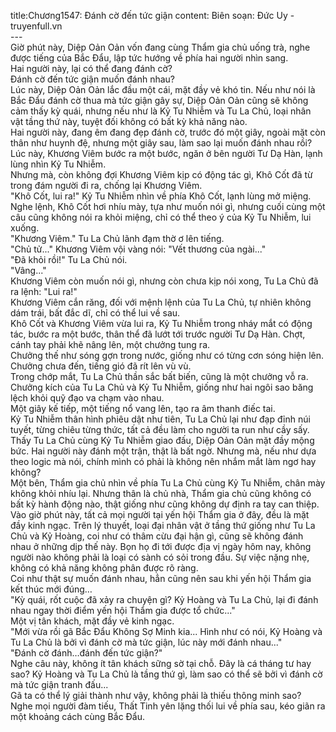 title:Chương1547: Đánh cờ đến tức giận
content:
Biên soạn: Đức Uy - truyenfull.vn<br>---<br>Giờ phút này, Diệp Oản Oản vốn đang cùng Thẩm gia chủ uống trà, nghe được tiếng của Bắc Đẩu, lập tức hướng về phía hai người nhìn sang.<br>Hai người này, lại có thể đang đánh cờ?<br>Đánh cờ đến tức giận muốn đánh nhau?<br>Lúc này, Diệp Oản Oản lắc đầu một cái, mặt đầy vẻ khó tin. Nếu như nói là Bắc Đẩu đánh cờ thua mà tức giận gây sự, Diệp Oản Oản cũng sẽ không cảm thấy kỳ quái, nhưng nếu như là Kỷ Tu Nhiễm và Tu La Chủ, loại nhân vật tầng thứ này, tuyệt đối không có bất kỳ khả năng nào.<br>Hai người này, đang êm đang đẹp đánh cờ, trước đó một giây, ngoài mặt còn thân như huynh đệ, nhưng một giây sau, làm sao lại muốn đánh nhau rồi?<br>Lúc này, Khương Viêm bước ra một bước, ngăn ở bên người Tư Dạ Hàn, lạnh lùng nhìn Kỷ Tu Nhiễm.<br>Nhưng mà, còn không đợi Khương Viêm kịp có động tác gì, Khô Cốt đã từ trong đám người đi ra, chống lại Khương Viêm.<br>"Khô Cốt, lui ra!" Kỷ Tu Nhiễm nhìn về phía Khô Cốt, lạnh lùng mở miệng.<br>Nghe lệnh, Khô Cốt hơi nhíu mày, tựa như muốn nói gì, nhưng cuối cùng một câu cũng không nói ra khỏi miệng, chỉ có thể theo ý của Kỷ Tu Nhiễm, lui xuống.<br>"Khương Viêm." Tu La Chủ lãnh đạm thờ ơ lên tiếng.<br>"Chủ tử..." Khương Viêm vội vàng nói: "Vết thương của ngài..."<br>"Đã khỏi rồi!" Tu La Chủ nói.<br>"Vâng..."<br>Khương Viêm còn muốn nói gì, nhưng còn chưa kịp nói xong, Tu La Chủ đã ra lệnh: "Lui ra!"<br>Khương Viêm cắn răng, đối với mệnh lệnh của Tu La Chủ, tự nhiên không dám trái, bất đắc dĩ, chỉ có thể lui về sau.<br>Khô Cốt và Khương Viêm vừa lui ra, Kỷ Tu Nhiễm trong nháy mắt có động tác, bước ra một bước, thân thể đã lướt tới trước người Tư Dạ Hàn. Chợt, cánh tay phải khẽ nâng lên, một chưởng tung ra.<br>Chưởng thế như sóng gợn trong nước, giống như có từng cơn sóng hiện lên. Chưởng chưa đến, tiếng gió đã rít lên vù vù.<br>Trong chớp mắt, Tu La Chủ thần sắc bất biến, cũng là một chưởng vỗ ra.<br>Chưởng kích của Tu La Chủ và Kỷ Tu Nhiễm, giống như hai ngôi sao băng lệch khỏi quỹ đạo va chạm vào nhau.<br>Một giây kế tiếp, một tiếng nổ vang lên, tạo ra âm thanh điếc tai.<br>Kỷ Tu Nhiễm thân hình phiêu dật như tiên, Tu La Chủ lại như đạp đỉnh núi tuyết, từng chiêu từng thức, tất cả đều làm cho người ta run như cầy sấy.<br>Thấy Tu La Chủ cùng Kỷ Tu Nhiễm giao đấu, Diệp Oản Oản mặt đầy mộng bức. Hai người này đánh một trận, thật là bất ngờ. Nhưng mà, nếu như dựa theo logic mà nói, chính mình có phải là không nên nhắm mắt làm ngơ hay không?<br>Một bên, Thẩm gia chủ nhìn về phía Tu La Chủ cùng Kỷ Tu Nhiễm, chân mày không khỏi nhíu lại. Nhưng thân là chủ nhà, Thẩm gia chủ cũng không có bất kỳ hành động nào, thật giống như cũng không dự định ra tay can thiệp.<br>Vào giờ phút này, tất cả mọi người tại yến hội Thẩm gia ở đây, đều là mặt đầy kinh ngạc. Trên lý thuyết, loại đại nhân vật ở tầng thứ giống như Tu La Chủ và Kỷ Hoàng, coi như có thâm cừu đại hận gì, cũng sẽ không đánh nhau ở những dịp thế này. Bọn họ đi tới được địa vị ngày hôm nay, không người nào không phải là loại có sành có sỏi trong đầu. Sự việc nặng nhẹ, không có khả năng không phân được rõ ràng.<br>Coi như thật sự muốn đánh nhau, hẳn cũng nên sau khi yến hội Thẩm gia kết thúc mới đúng…<br>"Kỳ quái, rốt cuộc đã xảy ra chuyện gì? Kỷ Hoàng và Tu La Chủ, lại đi đánh nhau ngay thời điểm yến hội Thẩm gia được tổ chức..."<br>Một vị tân khách, mặt đầy vẻ kinh ngạc.<br>"Mới vừa rồi gã Bắc Đẩu Không Sợ Minh kia... Hình như có nói, Kỷ Hoàng và Tu La Chủ là bởi vì đánh cờ mà tức giận, lúc này mới đánh nhau..."<br>"Đánh cờ đánh…đánh đến tức giận?"<br>Nghe câu này, không ít tân khách sững sờ tại chỗ. Đây là cá tháng tư hay sao? Kỷ Hoàng và Tu La Chủ là tầng thứ gì, làm sao có thể sẽ bởi vì đánh cờ mà tức giận tranh đấu...<br>Gã ta có thể lý giải thành như vậy, không phải là thiếu thông minh sao?<br>Nghe mọi người đàm tiếu, Thất Tinh yên lặng thối lui về phía sau, kéo giãn ra một khoảng cách cùng Bắc Đẩu.